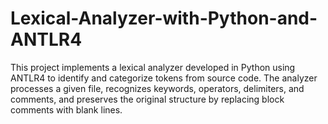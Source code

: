# Lexical-Analyzer-with-Python-and-ANTLR4
This project implements a lexical analyzer developed in Python using ANTLR4 to identify and categorize tokens from source code. The analyzer processes a given file, recognizes keywords, operators, delimiters, and comments, and preserves the original structure by replacing block comments with blank lines.
